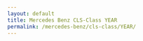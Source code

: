 ```yaml
---
layout: default
title: Mercedes Benz CLS-Class YEAR
permalink: /mercedes-benz/cls-class/YEAR/
---
```

